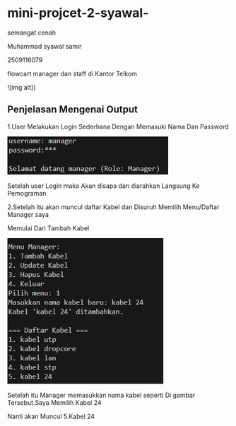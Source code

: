 # mini-projcet-2-syawal-
semangat cenah

Muhammad syawal samir

2509116079

flowcart manager dan staff di Kantor Telkom

![img alt](

## Penjelasan Mengenai Output

1.User Melakukan Login Sederhana Dengan Memasuki Nama Dan Password

![img alt](https://github.com/syawal619/mini-projcet-2-syawal-/blob/31b59f182b7133508c224a1db875ebd2f6b7ceff/user.png)

Setelah user Login maka Akan disapa dan diarahkan Langsung Ke Pemograman

2.Setelah itu akan muncul daftar Kabel dan Disuruh Memilih Menu/Daftar Manager saya

Memulai Dari Tambah Kabel

![img alt](https://github.com/syawal619/mini-projcet-2-syawal-/blob/a809d65fc83f06a2d7063e476618d73d662cc1f7/tambah%20kabel.png)

Setelah itu Manager memasukkan nama kabel seperti Di gambar Tersebut.Saya Memilih Kabel 24

Nanti akan Muncul 5.Kabel 24




